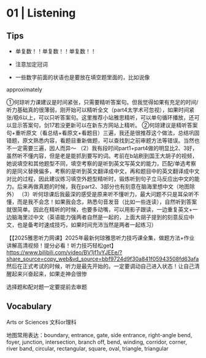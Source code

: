 # 01 | Listening




## Tips
- 单复数！！单复数！！单复数！！

- 注意加定冠词

- 一些数字前面的状语也是要放在填空题里面的，比如说像

approximately



①何琼听力课建议是时间紧张，只需要精听答案句。但我觉得如果有充足的时间/听力基础真的很薄弱，刚开始可以精听全文（part4太学术可忽视），如果时间紧张/稳6以上，可以只听答案句。这里推荐小站雅思精听，可以单句循环播放，还可以显示答案句，剑17若没更新可以在新东方网站上精听。
②何琼建议是精听答案句+重听原文（看总结+看原文+看题目）三遍，我还是很推荐这个做法，总结巩固错题，原文熟悉内容，看题目重新做题，可以查找到之前审题方法等错误。当然也不一定需要三遍，因人而异～
（2）我有段时间part1+part4做的明显比2、3好，虽然听不懂内容，但是老是能抓到要写的词。考前在b站刷到国王大胡子的视频，她说填空和其他题型不同，填空考察的是听到英文写英文的能力，匹配/单选考察的是同义替换偏多，考察的是听到英文翻译成中文，再和题目中的英文翻译成中文对比的过程，因此建议练习填空外题型精听时，锻炼听到句子立马反应出中文的能力。后来再做真题的时候，我在part2、3部分也有刻意在脑海里想中文（地图除外）
（3）听何琼课后我最深的感受是原来听不懂听力，最大问题不只是耳朵听不懂，而是我不会念！如果我会念，熟悉句音发音（比如一些连读），自然听到答案就很简单。因此在精听的时候，也要多动嘴，可以用影子跟读，一边重复英文+一边脑海里过中文（英语能力强两者自然是一起的，上面大胡子提到的刻意反应中文，也是备考时速成技巧，如果时间充沛当然是两者一起练习）


【【2025雅思听力网课】2025年最新何琼雅思听力技巧课全集，做题方法+作业讲解高清视频！提分必看！听力技巧轻松get】 https://www.bilibili.com/video/BV1jf1vYJEEe/?share_source=copy_web&vd_source=bbf9724d9f30a841f05943508fd63afa
然后在正式考试的时候，听力是最先开始的。一定要调动自己进入状态！让自己清醒起来兴奋起来，如果走神会很惨





选择题和配对题一定要提前去审题

## Vocabulary
Arts or Sciences  文科or理科

地图常用表达：boundary, entrance, gate, side entrance, right-angle bend, foyer, junction, intersection, branch off, bend, winding, corridor, corner, river band, circular, rectangular, square, oval, triangle, triangular



